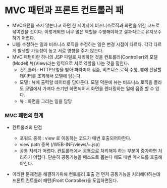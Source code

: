 # MVC 패턴과 프론트 컨트롤러 패

- MVC패턴을 쓰지 않는다고 하면 한 페이지에 비즈니스로직과 화면을 위한 코드로 섞여있을 것이다. 
  이렇게되면 너무 많은 역할을 수행해야하고 결과적으로 유지보수하기 어렵다.
- UI를 수정하는 일과 비즈니스 로직을 수정하는 일은 변경 시점이 다르다. 각각 다르게 발생할 가능성이 높고 서로 영향을 주지 않는다.
- MVC 패턴이란 하나의 JSP 파일로 처리하던 것을 컨트롤러(Controller)와 모델(Model) 뷰(View)라는 영역으로 서로 역할을 나눈 것을 말한다.
    - 컨트롤러 : HTTP요청을 받아 파라미터 검즘, 비즈니스 로직 수행, 뷰에 전달할 데이터를 조회해서 모델에 담는다.
    - 모델 : 뷰에 출력할 데이터를 담아둔다. 모델 덕분에 뷰는 비즈니스 로직을 몰라도 모델에서 가져다 쓰기만 하면되어서 화면을 렌더링하는 일에 집중 할 수 있다.
    - 뷰 : 화면을 그리는 일을 담당 
    
### MVC 패턴의 한계
- 컨트롤러의 단점
    - 포워드 중복 : view 로 이동하는 코드가 매번 호출되어야한다.
    - view path 중복 (/WEB-INF/views/~.jsp)
    - 공통 처리가 어렵다. 컨트롤러에서 공통으로 처리해야 하는 부분이 증가하면 처리하기 어렵다. 단순히 공통기능을 메소드로 뽑는다 해도 매번 메서드를 호출해야한다.

- 이러한 문제점을 해결하기위해 컨트롤러 호출 전 먼저 공통기능을 처리해야하는데 프론트 컨트롤러 패턴(Front Controller)을 도입하면된다.